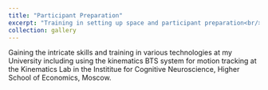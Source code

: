```yaml
---
title: "Participant Preparation"
excerpt: "Training in setting up space and participant preparation<br/><img src='/images/lab/kinamatics_01.JPG'>"
collection: gallery
---
```


Gaining the intricate skills and training in various technologies at my University including using the kinematics BTS system for motion tracking at the Kinematics Lab in the Instititue for Cognitive Neuroscience, Higher School of Economics, Moscow.
